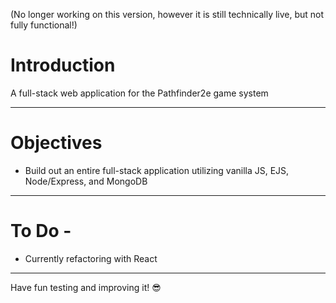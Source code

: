 (No longer working on this version, however it is still technically live, but not fully functional!)

# Introduction

A full-stack web application for the Pathfinder2e game system

---

# Objectives

- Build out an entire full-stack application utilizing vanilla JS, EJS, Node/Express, and MongoDB

---

# To Do - 

- Currently refactoring with React
 
 ---
 
 Have fun testing and improving it! 😎



